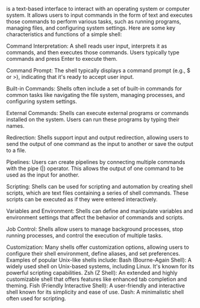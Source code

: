  is a text-based interface to interact with an operating system or computer system. It allows users to input commands in the form of text and executes those commands to perform various tasks, such as running programs, managing files, and configuring system settings. Here are some key characteristics and functions of a simple shell:

Command Interpretation: A shell reads user input, interprets it as commands, and then executes those commands. Users typically type commands and press Enter to execute them.

Command Prompt: The shell typically displays a command prompt (e.g., $ or >), indicating that it's ready to accept user input.

Built-in Commands: Shells often include a set of built-in commands for common tasks like navigating the file system, managing processes, and configuring system settings.

External Commands: Shells can execute external programs or commands installed on the system. Users can run these programs by typing their names.

Redirection: Shells support input and output redirection, allowing users to send the output of one command as the input to another or save the output to a file.

Pipelines: Users can create pipelines by connecting multiple commands with the pipe (|) operator. This allows the output of one command to be used as the input for another.

Scripting: Shells can be used for scripting and automation by creating shell scripts, which are text files containing a series of shell commands. These scripts can be executed as if they were entered interactively.

Variables and Environment: Shells can define and manipulate variables and environment settings that affect the behavior of commands and scripts.

Job Control: Shells allow users to manage background processes, stop running processes, and control the execution of multiple tasks.

Customization: Many shells offer customization options, allowing users to configure their shell environment, define aliases, and set preferences.
Examples of popular Unix-like shells include:
Bash (Bourne-Again Shell): A widely used shell on Unix-based systems, including Linux. It's known for its powerful scripting capabilities.
Zsh (Z Shell): An extended and highly customizable shell that offers features like enhanced tab completion and theming.
Fish (Friendly Interactive Shell): A user-friendly and interactive shell known for its simplicity and ease of use.
Dash: A minimalistic shell often used for scripting.
